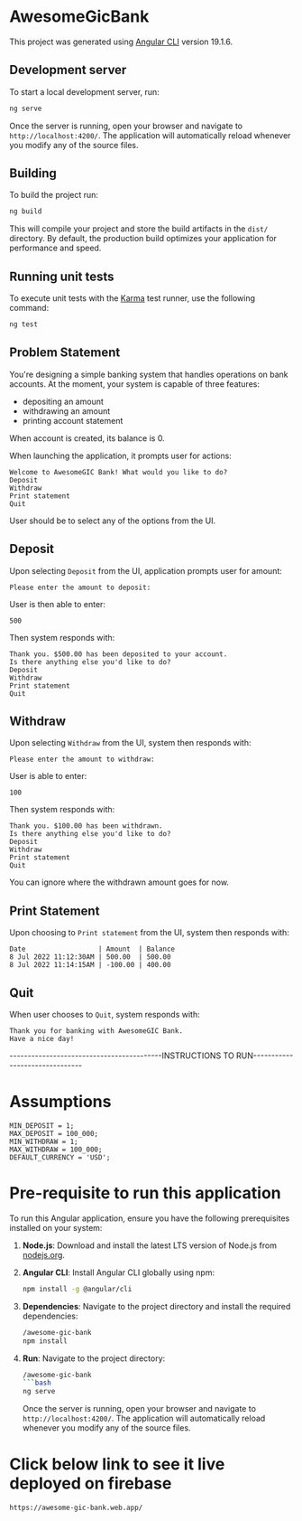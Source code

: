 # AwesomeGicBank

This project was generated using [Angular CLI](https://github.com/angular/angular-cli) version 19.1.6.

## Development server

To start a local development server, run:

```bash
ng serve
```

Once the server is running, open your browser and navigate to `http://localhost:4200/`. The application will automatically reload whenever you modify any of the source files.


## Building

To build the project run:

```bash
ng build
```

This will compile your project and store the build artifacts in the `dist/` directory. By default, the production build optimizes your application for performance and speed.

## Running unit tests

To execute unit tests with the [Karma](https://karma-runner.github.io) test runner, use the following command:

```bash
ng test
```




## Problem Statement

You're designing a simple banking system that handles operations on bank accounts. At the moment, your system is capable of three features:
- depositing an amount
- withdrawing an amount
- printing account statement

When account is created, its balance is 0.

When launching the application, it prompts user for actions:
```
Welcome to AwesomeGIC Bank! What would you like to do?
Deposit
Withdraw
Print statement
Quit
```

User should be to select any of the options from the UI.

## Deposit
Upon selecting `Deposit` from the UI, application prompts user for amount:
```
Please enter the amount to deposit:
```

User is then able to enter:
```
500
```

Then system responds with:
```
Thank you. $500.00 has been deposited to your account.
Is there anything else you'd like to do?
Deposit
Withdraw
Print statement
Quit
```

## Withdraw
Upon selecting `Withdraw` from the UI, system then responds with:
```
Please enter the amount to withdraw:
```

User is able to enter:
```
100
```

Then system responds with:
```
Thank you. $100.00 has been withdrawn.
Is there anything else you'd like to do?
Deposit
Withdraw
Print statement
Quit
```
You can ignore where the withdrawn amount goes for now.

## Print Statement
Upon choosing to `Print statement` from the UI, system then responds with:
```
Date                  | Amount  | Balance
8 Jul 2022 11:12:30AM | 500.00  | 500.00
8 Jul 2022 11:14:15AM | -100.00 | 400.00
```

## Quit
When user chooses to `Quit`, system responds with:
```
Thank you for banking with AwesomeGIC Bank.
Have a nice day!
```
------------------------------------------INSTRUCTIONS TO RUN-------------------------------
# Assumptions
    MIN_DEPOSIT = 1;
    MAX_DEPOSIT = 100_000;
    MIN_WITHDRAW = 1;
    MAX_WITHDRAW = 100_000;
    DEFAULT_CURRENCY = 'USD';

# Pre-requisite to run this application
To run this Angular application, ensure you have the following prerequisites installed on your system:

1. **Node.js**: Download and install the latest LTS version of Node.js from [nodejs.org](https://nodejs.org/).
2. **Angular CLI**: Install Angular CLI globally using npm:
    ```bash
    npm install -g @angular/cli
    ```
3. **Dependencies**: Navigate to the project directory and install the required dependencies:
    ```bash
    /awesome-gic-bank
    npm install
    ```
3. **Run**: Navigate to the project directory:
    ```bash
    /awesome-gic-bank
    ```bash
    ng serve
    ```

    Once the server is running, open your browser and navigate to `http://localhost:4200/`. The application will automatically reload whenever you modify any of the source files.

# Click below link to see it live deployed on firebase
    https://awesome-gic-bank.web.app/


